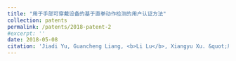 ```yaml
---
title: "用于手部可穿戴设备的基于直拳动作检测的用户认证方法"
collection: patents
permalink: /patents/2018-patent-2
#excerpt: ''
date: 2018-05-08
citation: 'Jiadi Yu, Guancheng Liang, <b>Li Lu</b>, Xiangyu Xu. &quot;用于手部可穿戴设备的基于直拳动作检测的用户认证方法.&quot; <i>ZL201710328296.3</i>. 2018. P.R.China.'
---
```




